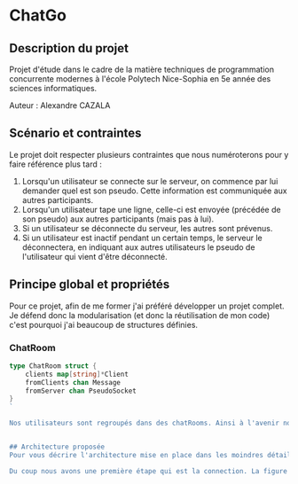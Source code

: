 # ChatGo
## Description du projet

Projet d'étude dans le cadre de la matière techniques de programmation concurrente modernes à l'école Polytech Nice-Sophia en 5e année des sciences informatiques.

Auteur : Alexandre CAZALA

## Scénario et contraintes
Le projet doit respecter plusieurs contraintes que nous numéroterons pour y faire référence plus tard :

1. Lorsqu'un utilisateur se connecte sur le serveur, on commence par lui demander quel est son pseudo. Cette information est communiquée aux autres participants.
2. Lorsqu'un utilisateur tape une ligne, celle-ci est envoyée (précédée de son pseudo) aux autres participants (mais pas à lui).
3. Si un utilisateur se déconnecte du serveur, les autres sont prévenus.
4. Si un utilisateur est inactif pendant un certain temps, le serveur le déconnectera, en indiquant aux autres utilisateurs le pseudo de l'utilisateur qui vient d'être déconnecté.

## Principe global et propriétés
Pour ce projet, afin de me former j'ai préféré développer un projet complet. Je défend donc la modularisation (et donc la réutilisation de mon code) c'est pourquoi j'ai beaucoup de structures définies.

### ChatRoom
```go
type ChatRoom struct {
	clients map[string]*Client
	fromClients chan Message
	fromServer chan PseudoSocket
}
`

Nos utilisateurs sont regroupés dans des chatRooms. Ainsi à l'avenir nous pourrions rajouter des propriétés propres aux chatRooms telles qu'un nombre d'utilisateurs max ou des permissions spéciales (exemple, tout ceux qui s'appellent GéantVert pourraient avoir accès à des commandes spéciales).


## Architecture proposée
Pour vous décrire l'architecture mise en place dans les moindres détails j'ai préféré la dérouler sous forme de scénario étant donné qu'il est compliqué de faire apparaître comme demandé à la fois les goroutines, les canaux de communication entre les goroutines, à quel moment un nouveau module ou go routine est instanciée et par qui etc. 

Du coup nous avons une première étape qui est la connection. La figure 1 détaille cette étape. Au préalable nous avons un serveur qui instancie une `ChatRoom` et lui passe en paramètre un canal de communication `ServerToChatRoomChannel`. Ce serveur écoute sur le port 1234. Un client arrive et se connecte via netcat (par exemple) sur le serveur. Le serveur va ensuite instancié une nouvelle go routine est dédiée à la gestion des utilisateurs : `handleConnection`. Nous lui passons aussi en paramètres la socket de connection (pour qu'il puisse communiquer avec le client et un canal de communication `ServerToChatRoomChannel`. Ce canal de communication était utilisé plus tôt 
